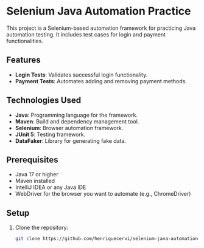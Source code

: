 # Selenium Java Automation Practice

This project is a Selenium-based automation framework for practicing Java automation testing. It includes test cases for login and payment functionalities.

## Features

- **Login Tests**: Validates successful login functionality.
- **Payment Tests**: Automates adding and removing payment methods.

## Technologies Used

- **Java**: Programming language for the framework.
- **Maven**: Build and dependency management tool.
- **Selenium**: Browser automation framework.
- **JUnit 5**: Testing framework.
- **DataFaker**: Library for generating fake data.

## Prerequisites

- Java 17 or higher
- Maven installed
- IntelliJ IDEA or any Java IDE
- WebDriver for the browser you want to automate (e.g., ChromeDriver)

## Setup

1. Clone the repository:
   ```bash
   git clone https://github.com/henriquecervi/selenium-java-automation-practice.git
